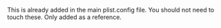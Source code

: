 This is already added in the main plist.config file. You should not need to touch these. Only added as a reference. 
